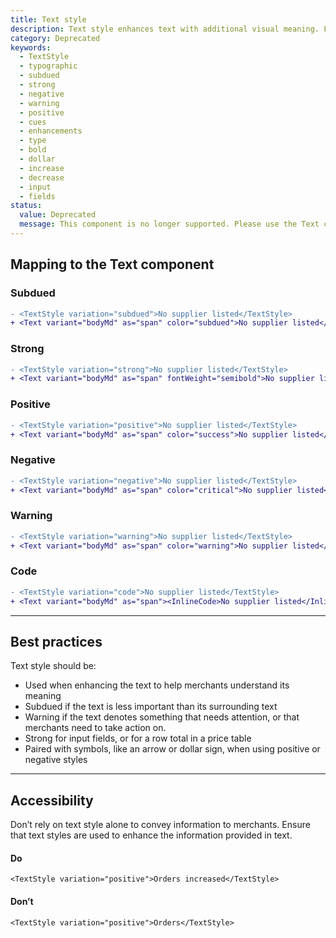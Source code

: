 ```yaml
---
title: Text style
description: Text style enhances text with additional visual meaning. For example, using subdued text to de-emphasize it from its surrounding text.
category: Deprecated
keywords:
  - TextStyle
  - typographic
  - subdued
  - strong
  - negative
  - warning
  - positive
  - cues
  - enhancements
  - type
  - bold
  - dollar
  - increase
  - decrease
  - input
  - fields
status:
  value: Deprecated
  message: This component is no longer supported. Please use the Text component instead.
---
```


## Mapping to the Text component

### Subdued

```diff
- <TextStyle variation="subdued">No supplier listed</TextStyle>
+ <Text variant="bodyMd" as="span" color="subdued">No supplier listed</Text>
```

### Strong

```diff
- <TextStyle variation="strong">No supplier listed</TextStyle>
+ <Text variant="bodyMd" as="span" fontWeight="semibold">No supplier listed</Text>
```

### Positive

```diff
- <TextStyle variation="positive">No supplier listed</TextStyle>
+ <Text variant="bodyMd" as="span" color="success">No supplier listed</Text>
```

### Negative

```diff
- <TextStyle variation="negative">No supplier listed</TextStyle>
+ <Text variant="bodyMd" as="span" color="critical">No supplier listed</Text>
```

### Warning

```diff
- <TextStyle variation="warning">No supplier listed</TextStyle>
+ <Text variant="bodyMd" as="span" color="warning">No supplier listed</Text>
```

### Code

```diff
- <TextStyle variation="code">No supplier listed</TextStyle>
+ <Text variant="bodyMd" as="span"><InlineCode>No supplier listed</InlineCode></Text>
```

---

## Best practices

Text style should be:

- Used when enhancing the text to help merchants understand its meaning
- Subdued if the text is less important than its surrounding text
- Warning if the text denotes something that needs attention, or that merchants need to take action on.
- Strong for input fields, or for a row total in a price table
- Paired with symbols, like an arrow or dollar sign, when using positive or negative styles

---

## Accessibility

Don’t rely on text style alone to convey information to merchants. Ensure that text styles are used to enhance the information provided in text.

<!-- dodont -->

#### Do

```
<TextStyle variation="positive">Orders increased</TextStyle>
```

#### Don’t

```
<TextStyle variation="positive">Orders</TextStyle>
```

<!-- end -->

